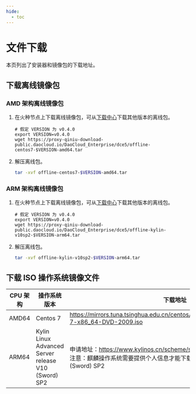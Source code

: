 ```yaml
---
hide:
  - toc
---
```


# 文件下载

本页列出了安装器和镜像包的下载地址。

## 下载离线镜像包

### AMD 架构离线镜像包

1. 在火种节点上下载离线镜像包，可从[下载中心](../../download/dce5.md)下载其他版本的离线包。

    ```shell
    # 假定 VERSION 为 v0.4.0
    export VERSION=v0.4.0
    wget https://proxy-qiniu-download-public.daocloud.io/DaoCloud_Enterprise/dce5/offline-centos7-$VERSION-amd64.tar
    ```

2. 解压离线包。

    ```bash
    tar -xvf offline-centos7-$VERSION-amd64.tar
    ```

### ARM 架构离线镜像包

1. 在火种节点上下载离线镜像包，可从[下载中心](../../download/dce5.md)下载其他版本的离线包。

    ```shell
    # 假定 VERSION 为 v0.4.0
    export VERSION=v0.4.0
    wget https://proxy-qiniu-download-public.daocloud.io/DaoCloud_Enterprise/dce5/offline-kylin-v10sp2-$VERSION-arm64.tar
    ```

2. 解压离线包。

    ```bash
    tar -xvf offline-kylin-v10sp2-$VERSION-arm64.tar
    ```

## 下载 ISO 操作系统镜像文件

| CPU  架构 | 操作系统版本                                        | 下载地址                                                     |
| --------- | --------------------------------------------------- | ------------------------------------------------------------ |
| AMD64    | Centos 7                                            | https://mirrors.tuna.tsinghua.edu.cn/centos/7.9.2009/isos/x86_64/CentOS-7-x86_64-DVD-2009.iso |
| ARM64    | Kylin Linux Advanced Server release V10 (Sword) SP2 | 申请地址：https://www.kylinos.cn/scheme/server/1.html<br />注意：麒麟操作系统需要提供个人信息才能下载使用，下载时请选择 V10 (Sword) SP2 |

